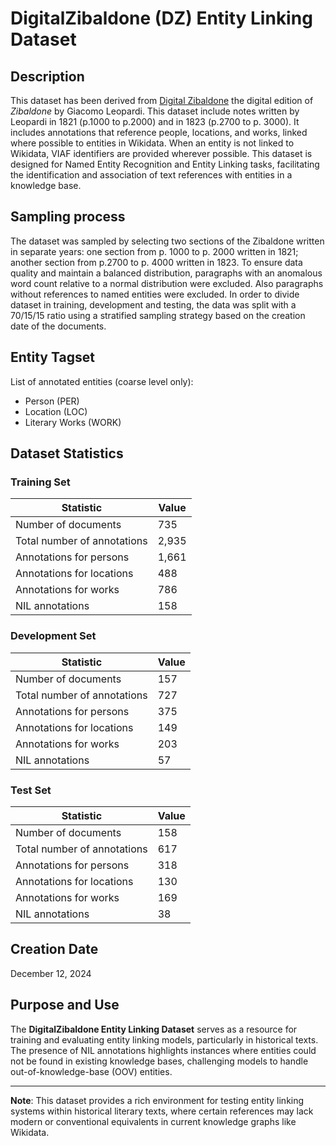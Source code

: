 # DigitalZibaldone (DZ) Entity Linking Dataset

## Description
This dataset has been derived from [Digital Zibaldone](https://digitalzibaldone.net/) the digital edition of 
*Zibaldone* by Giacomo Leopardi. This dataset include notes written by Leopardi in 1821 (p.1000 to p.2000) and in 1823 (p.2700 to p. 3000). It includes annotations that reference people, locations, and works, linked where possible to entities in Wikidata. When an entity is not linked to Wikidata, VIAF identifiers are provided wherever possible. This dataset is designed for Named Entity Recognition and Entity Linking 
tasks, facilitating the identification and association of text references with entities in a knowledge base.

## Sampling process

The dataset was sampled by selecting two sections of the Zibaldone written in separate years: one section from p. 1000 to p. 2000 written in 1821; another section from p.2700 to p. 4000 written in 1823.
To ensure data quality and maintain a balanced distribution, paragraphs with an anomalous word count relative to a 
normal distribution were excluded. Also paragraphs without references to named entities were excluded. In order to 
divide dataset in training, development and testing, the data was split with a 70/15/15 ratio using a stratified 
sampling strategy based on the creation date of the documents.

## Entity Tagset

List of annotated entities (coarse level only):

* Person (PER)
* Location (LOC)
* Literary Works (WORK)

## Dataset Statistics

### Training Set

| Statistic                   | Value |
|-----------------------------|-------|
| Number of documents         | 735   |
| Total number of annotations | 2,935 |
| Annotations for persons     | 1,661 |
| Annotations for locations   | 488   |
| Annotations for works       | 786   |
| NIL annotations             | 158   |

### Development Set

| Statistic                   | Value |
|-----------------------------|-------|
| Number of documents         | 157   |
| Total number of annotations | 727   |
| Annotations for persons     | 375   |
| Annotations for locations   | 149   |
| Annotations for works       | 203   |
| NIL annotations             | 57    |

### Test Set

| Statistic                   | Value |
|-----------------------------|-------|
| Number of documents         | 158   |
| Total number of annotations | 617   |
| Annotations for persons     | 318   |
| Annotations for locations   | 130   |
| Annotations for works       | 169   |
| NIL annotations             | 38    |

## Creation Date
December 12, 2024

## Purpose and Use
The **DigitalZibaldone Entity Linking Dataset** serves as a resource for training and evaluating entity linking models, particularly in historical texts. The presence of NIL annotations highlights instances where entities could not be found in existing knowledge bases, challenging models to handle out-of-knowledge-base (OOV) entities.

---

**Note**: This dataset provides a rich environment for testing entity linking systems within historical literary texts, where certain references may lack modern or conventional equivalents in current knowledge graphs like Wikidata.
